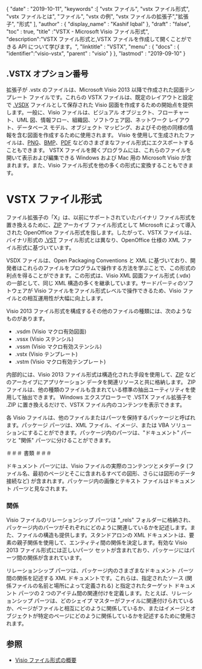 {
  "date" : "2019-10-11",
  "keywords" :[ "vstx ファイル", "vstx ファイル形式", "vstx ファイルとは", "ファイル", "vstx の例", "vstx ファイルの拡張子","拡張子", "形式" ],
  "author" : {
    "display_name" : "Kashif Iqbal"
},
  "draft" : "false",
  "toc" : true,
  "title" :"VSTX - Microsoft Visio ファイル形式",
  "description":"VSTX ファイル形式と,VSTX ファイルを作成して開くことができる API について学びます。",
  "linktitle" : "VSTX",
  "menu" : {
    "docs" : {
	  "identifier":"visio-vstx",
      "parent" : "visio"
}
},
  "lastmod" : "2019-09-10"
}

## .VSTX オプション番号

拡張子が .vstx のファイルは、Microsoft Visio 2013 以降で作成された図面テンプレート ファイルです。これらの VSTX ファイルは、既定のレイアウトと設定で [.VSDX](/visio/vsdx/) ファイルとして保存された Visio 図面を作成するための開始点を提供します。一般に、Visio ファイルは、ビジュアル オブジェクト、フローチャート、UML 図、情報フロー、組織図、ソフトウェア図、ネットワーク レイアウト、データベース モデル、オブジェクト マッピング、およびその他の同様の情報を含む図面を作成するために使用されます。 Visio を使用して生成されたファイルは、[PNG](/image/png/)、[BMP](/image/bmp/)、[PDF](/pdf/) などのさまざまなファイル形式にエクスポートすることもできます。 VSTX ファイルを開くプログラムには、これらのファイルを開いて表示および編集できる Windows および Mac 用の Microsoft Visio が含まれます。また、Visio ファイル形式を他の多くの形式に変換することもできます。

# VSTX ファイル形式 #

ファイル拡張子の「X」は、以前にサポートされていたバイナリ ファイル形式を置き換えるために、[ZIP](/compression/zip/) アーカイブ ファイル形式として Microsoft によって導入された OpenOffice ファイル形式を指します。したがって、VSTX ファイルは、バイナリ形式の [.VST](/image/vst/) ファイル形式とは異なり、OpenOffice 仕様の XML ファイル形式に基づいています。

VSDX ファイルは、Open Packaging Conventions と XML に基づいており、開発者はこれらのファイルをプログラムで操作する方法を学ぶことで、この形式の利点を得ることができます。この形式は、Visio XML 図面ファイル形式 (.vdx) の一部として、同じ XML 構造の多くを継承しています。サードパーティのソフトウェアが Visio ファイルをファイル形式レベルで操作できるため、Visio ファイルとの相互運用性が大幅に向上します。

Visio 2013 ファイル形式を構成するその他のファイルの種類には、次のようなものがあります。

* .vsdm (Visio マクロ有効図面)
* .vssx (Visio ステンシル)
* .vssm (Visio マクロ有効ステンシル)
* .vstx (Visio テンプレート)
* .vstm (Visio マクロ有効テンプレート)

内部的には、Visio 2013 ファイル形式は構造化された手段を使用して、[ZIP](/compression/zip/) などのアーカイブにアプリケーション データを関連リソースと共に格納します。 ZIP ファイルは、他の種類のファイルも含まれている標準の抽出ユーティリティを使用して抽出できます。 Windows エクスプローラーで .VSTX ファイル拡張子を .ZIP に置き換えるだけで、VSTX ファイル内のコンテンツを表示できます。

各 Visio ファイルは、他のファイルまたはパーツを保持するパッケージと呼ばれます。パッケージ パーツは、XML ファイル、イメージ、または VBA ソリューションにすることができます。パッケージ内のパーツは、"ドキュメント" パーツと "関係" パーツに分けることができます。

＃＃＃ 書類 ＃＃＃

ドキュメント パーツには、Visio ファイルの実際のコンテンツとメタデータ (ファイル名、最初のページとそこに含まれるすべての図形、さらには図形のデータ接続など) が含まれます。パッケージ内の画像とテキスト ファイルはドキュメント パーツと見なされます。

### 関係 ###

Visio ファイルのリレーションシップ パーツは "_rels" フォルダーに格納され、パッケージ内のパーツがそれぞれにどのように関連しているかを記述します。また、ファイルの構造も提供します。スタンドアロンの XML ドキュメントは、要素の親子関係を使用して、エンティティ間の関係を決定します。有効な Visio 2013 ファイル形式には正しいパーツ セットが含まれており、パッケージにはパーツ間の関係が含まれています。

リレーションシップ パーツは、パッケージ内のさまざまなドキュメント パーツ間の関係を記述する XML ドキュメントです。これらは、指定されたソース (関係ファイルの名前と場所によって定義される) と指定されたターゲット ドキュメント パーツの 2 つのアイテム間の関連付けを定義します。たとえば、リレーションシップ パーツは、どのシェイプ マスターがファイルに関連付けられているか、ページがファイルと相互にどのように関係しているか、またはイメージとオブジェクトが特定のページにどのように関係しているかを記述するために使用されます。

## 参照 ##

* [Visio ファイル形式の概要](https://learn.microsoft.com/en-us/office/client-developer/visio/introduction-to-the-visio-file-formatvsdx)

